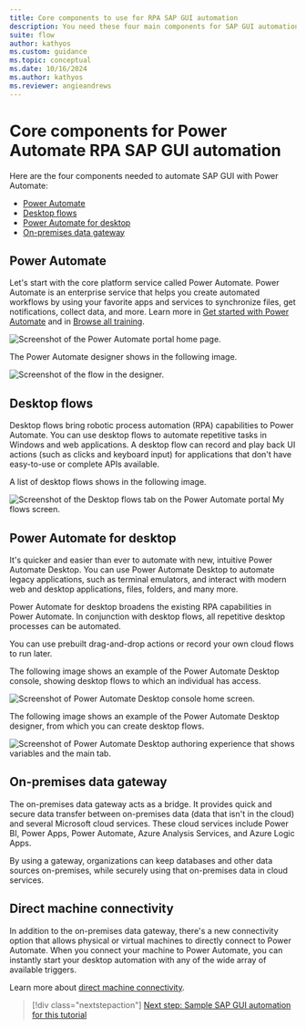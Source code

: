 ```yaml
---
title: Core components to use for RPA SAP GUI automation
description: You need these four main components for SAP GUI automation with Power Automate.
suite: flow
author: kathyos
ms.custom: guidance
ms.topic: conceptual
ms.date: 10/16/2024
ms.author: kathyos
ms.reviewer: angieandrews
---
```


# Core components for Power Automate RPA SAP GUI automation

Here are the four components needed to automate SAP GUI with Power Automate:

- [Power Automate](#power-automate)
- [Desktop flows](#desktop-flows)
- [Power Automate for desktop](#power-automate-for-desktop)
- [On-premises data gateway](#on-premises-data-gateway)

## Power Automate

Let's start with the core platform service called Power Automate. Power Automate is an enterprise service that helps you create automated workflows by using your favorite apps and services to synchronize files, get notifications, collect data, and more. Learn more in [Get started with Power Automate](../../getting-started.md) and in [Browse all training](/training/browse/?expanded=power-platform&products=power-automate).

![Screenshot of the Power Automate portal home page.](media/power-automate-website.png)

The Power Automate designer shows in the following image.

![Screenshot of the flow in the designer.](media/power-automate-flow-authoring.png)

## Desktop flows

Desktop flows bring robotic process automation (RPA) capabilities to Power Automate. You can use desktop flows to automate repetitive tasks in Windows and web applications. A desktop flow can record and play back UI actions (such as clicks and keyboard input) for applications that don't have easy-to-use or complete APIs available.

A list of desktop flows shows in the following image.

![Screenshot of the Desktop flows tab on the Power Automate portal My flows screen.](media/my-flows-screen.png)

## Power Automate for desktop

It's quicker and easier than ever to automate with new, intuitive Power Automate Desktop. You can use Power Automate Desktop to automate legacy applications, such as terminal emulators, and interact with modern web and desktop applications, files, folders, and many more.

Power Automate for desktop broadens the existing RPA capabilities in Power Automate. In conjunction with desktop flows, all repetitive desktop processes can be automated.

You can use prebuilt drag-and-drop actions or record your own cloud flows to run later.

The following image shows an example of the Power Automate Desktop console, showing desktop flows to which an individual has access.

![Screenshot of Power Automate Desktop console home screen.](media/power-automate-desktop-console.png)

The following image shows an example of the Power Automate Desktop designer, from which you can create desktop flows.

![Screenshot of Power Automate Desktop authoring experience that shows variables and the main tab.](media/power-automate-desktop-authoring.png)

## On-premises data gateway

The on-premises data gateway acts as a bridge. It provides quick and secure data transfer between on-premises data (data that isn't in the cloud) and several Microsoft cloud services. These cloud services include Power BI, Power Apps, Power Automate, Azure Analysis Services, and Azure Logic Apps.

By using a gateway, organizations can keep databases and other data sources on-premises, while securely using that on-premises data in cloud services.

## Direct machine connectivity

In addition to the on-premises data gateway, there's a new connectivity option that allows physical or virtual machines to directly connect to Power Automate. When you connect your machine to Power Automate, you can instantly start your desktop automation with any of the wide array of available triggers.

Learn more about [direct machine connectivity](../../desktop-flows/manage-machines.md).

> [!div class="nextstepaction"]
> [Next step: Sample SAP GUI automation for this tutorial](sample-sap-scenario.md)

